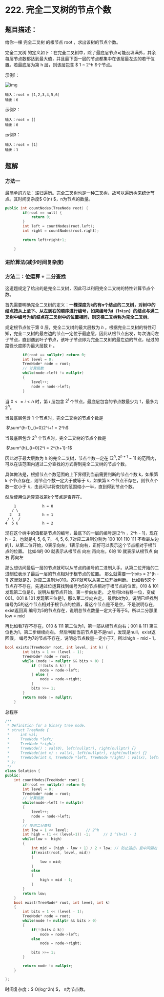 #                   222. 完全二叉树的节点个数

## 题目描述：

给你一棵 完全二叉树 的根节点 root ，求出该树的节点个数。

完全二叉树 的定义如下：在完全二叉树中，除了最底层节点可能没填满外，其余每层节点数都达到最大值，并且最下面一层的节点都集中在该层最左边的若干位置。若最底层为第 h 层，则该层包含 $ 1 ~ 2^h $个节点。

示例1：

![img](https://assets.leetcode.com/uploads/2021/01/14/complete.jpg)

```
输入：root = [1,2,3,4,5,6]
输出：6
```

示例2：

```
输入：root = []
输出：0
```

示例3：

```
输入：root = [1]
输出：1
```

## 题解

### 方法一

最简单的方法：递归遍历。完全二叉树也是一种二叉树，故可以遍历树来统计节点。其时间复杂度$ O(n) $，n为节点的数量。

```c++
public int countNodes(TreeNode root) {
    	if(root == null) {
    		return 0;
    	}
    	int left = countNodes(root.left);
    	int right = countNodes(root.right);
    	
    	return left+right+1;
    	
    }
```

### 进阶算法(减少时间复杂度)

### 方法二：位运算 + 二分查找

这道题规定了给出的是完全二叉树，因此可以利用完全二叉树的特性计算节点个数。

首先需要明确完全二叉树的定义：**一棵深度为k的有n个结点的二叉树，对树中的结点按从上至下、从左到右的顺序进行编号，如果编号为i（1≤i≤n）的结点与满二叉树中编号为i的结点在二叉树中的位置相同，则这棵二叉树称为完全二叉树**。

规定根节点位于第 $0$ 层，完全二叉树的最大层数为 $h$ 。根据完全二叉树的特性可知，完全二叉树的最左边的节点一定位于最底层，因此从根节点出发，每次访问左子节点，直到遇到叶子节点，该叶子节点即为完全二叉树的最左边的节点，经过的路径长度即为最大层数 $h$ 。

```c++
        if(root == nullptr) return 0;
        int level = 0;
        TreeNode* node = root;
        // 计算层数
        while(node->left != nullptr)
        {
            level++;
            node = node->left;
        }
```

当 $0 <= i < h$ 时，第 $i$ 层包含 $2^i$ 个节点，最底层包含的节点数最少为 1，最多为 $2^h$。

当最底层包含 1 个节点时，完全二叉树的节点个数是

​                                                                       $\sum^{h-1}_{i=0}2^i+1 = 2^h$

当最底层包含 $2^h$ 个节点时，完全二叉树的节点个数是

​                                                                      $\sum^{h}_{i=0}2^i = 2^{h+1}-1$

因此对于最大层数为 h 的完全二叉树，节点个数一定在 $[2^h, 2^{h+1}-1]$ 的范围内，可以在该范围内通过二分查找的方式得到完全二叉树的节点个数。

具体做法是，根据节点个数范围的上下界得到当前需要判断的节点个数 k，如果第 k 个节点存在，则节点个数一定大于或等于 k，如果第 k 个节点不存在，则节点个数一定小于 k，由此可以将查找的范围缩小一半，直到得到节点个数。

然后使用位运算查找第k个节点是否存在。

```yacas
    1            h = 0
   / \
  2   3          h = 1
 / \  /
4  5 6           h = 2
```

现在这个树中的值都是节点的编号，最底下的一层的编号是[2^h ，2^h - 1]，现在h = 2，也就是4, 5, 6, 7。
4, 5, 6, 7对应二进制分别为 100 101 110 111 不看最左边的1，从第二位开始，0表示向左，1表示向右，正好可以表示这个节点相对于根节点的位置。
比如4的 00 就表示从根节点 向左 再向左。6的 10 就表示从根节点 向右 再向左

那么想访问最后一层的节点就可以从节点的编号的二进制入手。从第二位开始的二进制位表示了最后一层的节点相对于根节点的位置。
那么就需要一个bits = 2^(h - 1) 这里就是2，对应二进制为010。这样就可以从第二位开始判断。
比如看5这个节点存不存在，先通过位运算找到编号为5的节点相对于根节点的位置。010 & 101 发现第二位是0，说明从根节点开始，第一步向左走。
之后将bit右移一位，变成001。001 & 101 发现第三位是1，那么第二步向右走。
最后bit为0，说明已经找到编号为5的这个节点相对于根节点的位置，看这个节点是不是空，不是说明存在，exist返回真
编号为5的节点存在，说明总节点数量一定大于等于5。所以二分那里low = mid

再比如看7存不存在，010 & 111 第二位为1，第一部从根节点向右；001 & 111 第三位也为1，第二步继续向右。
然后判断当前节点是不是null，发现是null，exist返回假。
编号为7的节点不存在，说明总节点数量一定小于7。所以high = mid - 1。

```c++
bool exists(TreeNode* root, int level, int k) {
        int bits = 1 << (level - 1);
        TreeNode* node = root;
        while (node != nullptr && bits > 0) {
            if (!(bits & k)) {
                node = node->left;
            } else {
                node = node->right;
            }
            bits >>= 1;
        }
        return node != nullptr;
    }
```

总程序

```c++
/**
 * Definition for a binary tree node.
 * struct TreeNode {
 *     int val;
 *     TreeNode *left;
 *     TreeNode *right;
 *     TreeNode() : val(0), left(nullptr), right(nullptr) {}
 *     TreeNode(int x) : val(x), left(nullptr), right(nullptr) {}
 *     TreeNode(int x, TreeNode *left, TreeNode *right) : val(x), left(left), right(right) {}
 * };
 */
class Solution {
public:
    int countNodes(TreeNode* root) {
        if(root == nullptr) return 0;
        int level = 0;
        TreeNode* node = root;
        // 计算层数
        while(node->left != nullptr)
        {
            level++;
            node = node->left;
        }
        // 使用二分查找
        int low = 1 << level;        // 2^h
        int high = (1 << (level+1)) -1;      // 2 ^(h+1) - 1
        while(low <  high)         
        {
            int mid = (high - low + 1) / 2 + low; // 防止溢出，且中间偏右
            if(exist(root, level, mid))
            {
                low = mid;
            }
            else
            {
                high = mid - 1;
            }
        }
        return low;
    }
    bool exist(TreeNode* root, int level, int k)
    {
        int bits = 1 << (level - 1);
        TreeNode* node = root;
        while(node != nullptr && bits > 0)
        {
            if(!(bits & k))
                node = node->left;
            else
                node = node->right;
            
            bits >>= 1;
        }

        return node != nullptr;
    }

};
```

时间复杂度：$ O(log^2n) $， n为节点数。

